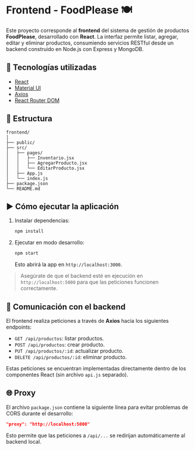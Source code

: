 # Frontend - FoodPlease 🍽️

Este proyecto corresponde al **frontend** del sistema de gestión de productos **FoodPlease**, desarrollado con **React**. La interfaz permite listar, agregar, editar y eliminar productos, consumiendo servicios RESTful desde un backend construido en Node.js con Express y MongoDB.

## 🔧 Tecnologías utilizadas

- [React](https://reactjs.org/)
- [Material UI](https://mui.com/)
- [Axios](https://axios-http.com/)
- [React Router DOM](https://reactrouter.com/)

## 📁 Estructura

```
frontend/
│
├── public/
├── src/
│   ├── pages/
│   │   ├── Inventario.jsx
│   │   ├── AgregarProducto.jsx
│   │   └── EditarProducto.jsx
│   ├── App.js
│   └── index.js
├── package.json
└── README.md
```

## ▶️ Cómo ejecutar la aplicación

1. Instalar dependencias:

   ```bash
   npm install
   ```

2. Ejecutar en modo desarrollo:

   ```bash
   npm start
   ```

   Esto abrirá la app en `http://localhost:3000`.

> Asegúrate de que el backend esté en ejecución en `http://localhost:5000` para que las peticiones funcionen correctamente.

## 🔄 Comunicación con el backend

El frontend realiza peticiones a través de **Axios** hacia los siguientes endpoints:

- `GET /api/productos`: listar productos.
- `POST /api/productos`: crear producto.
- `PUT /api/productos/:id`: actualizar producto.
- `DELETE /api/productos/:id`: eliminar producto.

Estas peticiones se encuentran implementadas directamente dentro de los componentes React (sin archivo `api.js` separado).

## 🌐 Proxy

El archivo `package.json` contiene la siguiente línea para evitar problemas de CORS durante el desarrollo:

```json
"proxy": "http://localhost:5000"
```

Esto permite que las peticiones a `/api/...` se redirijan automáticamente al backend local.
